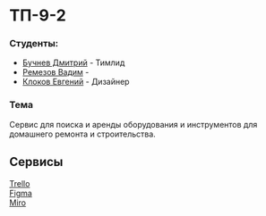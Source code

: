 # ТП-9-2

### Студенты:
- [Бучнев Дмитрий](https://github.com/BuchnevDmitry) - Тимлид
- [Ремезов Вадим](https://github.com/bitchofson) -
- [Клоков Евгений](https://github.com/e9nchrv) - Дизайнер
  
### Тема
Сервис для поиска и аренды оборудования и инструментов для домашнего ремонта и строительства.

## Сервисы
  [Trello](https://trello.com/invite/b/PzubQP0v/ATTIffc118891697d03dd6abdd6dcaeeff34C9B002A3/тп-92)\
  [Figma](https://www.figma.com/file/b1cB5xFWFMcpCHpYBF1Oxz/tp-9.2?type=design&mode=design&t=Bu2FpO7ULpbCLKJd-1)\
  [Miro](https://miro.com/app/dashboard/)
